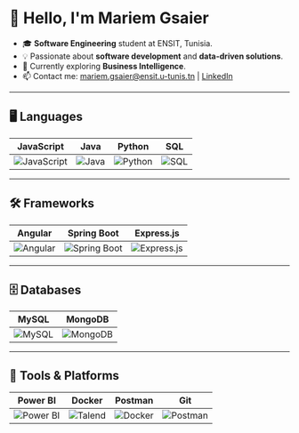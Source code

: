 # 👋 Hello, I'm Mariem Gsaier

- 🎓 **Software Engineering** student at ENSIT, Tunisia.
- 💡 Passionate about **software development** and **data-driven solutions**.
- 🌱 Currently exploring **Business Intelligence**.
- 📫 Contact me: [mariem.gsaier@ensit.u-tunis.tn](mailto:mariem.gsaier@ensit.u-tunis.tn) | [LinkedIn](https://linkedin.com/in/mariem-gsaier)

---

## 🖥️ Languages
| JavaScript            | Java                 | Python              | SQL                  |
|------------------------|----------------------|---------------------|----------------------|
| <img src="https://img.icons8.com/color/48/000000/javascript.png" alt="JavaScript" /> | <img src="https://img.icons8.com/color/48/000000/java-coffee-cup-logo.png" alt="Java" /> | <img src="https://img.icons8.com/color/48/000000/python.png" alt="Python" /> | <img src="https://img.icons8.com/color/48/000000/sql.png" alt="SQL" /> |

---

## 🛠️ Frameworks
| Angular               | Spring Boot          | Express.js          |
|------------------------|----------------------|---------------------|
| <img src="https://img.icons8.com/color/48/000000/angularjs.png" alt="Angular" /> | <img src="https://img.icons8.com/color/48/000000/spring-logo.png" alt="Spring Boot" /> | <img src="https://th.bing.com/th/id/OIP.hTohJITrIVziX8BF7QmwCAHaHa?rs=1&pid=ImgDetMain" alt="Express.js" /> |

---

## 🗄️ Databases
| MySQL                 | MongoDB              |
|------------------------|----------------------|
| <img src="https://img.icons8.com/color/48/000000/mysql-logo.png" alt="MySQL" /> | <img src="https://img.icons8.com/color/48/000000/mongodb.png" alt="MongoDB" /> |

---

## 🔧 Tools & Platforms
| Power BI              | Docker               | Postman             | Git                  |
|------------------------|----------------------|---------------------|----------------------|
| <img src="https://img.icons8.com/color/48/000000/power-bi.png" alt="Power BI" /> | <img src="[https://img.icons8.com/color/48/000000/docker.png](https://www.marketbeat.com/logos/talend-sa-logo.png)" alt="Talend" /> | <img src="https://img.icons8.com/color/48/000000/docker.png" alt="Docker" /> | <img src="https://www.svgrepo.com/show/354202/postman-icon.svg" alt="Postman" /> | <img src="https://img.icons8.com/color/48/000000/git.png" alt="Git" /> |
